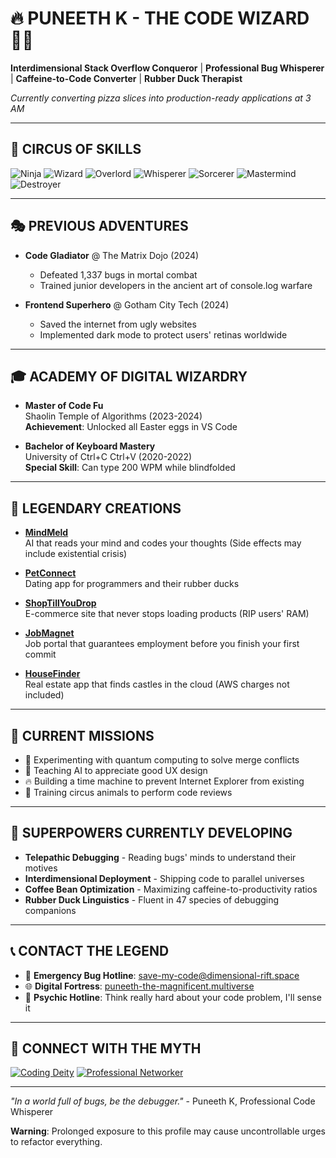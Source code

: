 # 🔥 PUNEETH K - THE CODE WIZARD 🧙‍♂️
**Interdimensional Stack Overflow Conqueror** | **Professional Bug Whisperer** | **Caffeine-to-Code Converter** | **Rubber Duck Therapist**

*Currently converting pizza slices into production-ready applications at 3 AM*

---

## 🎪 CIRCUS OF SKILLS
![Ninja](https://img.shields.io/badge/JavaScript_Ninja-FF6B6B?style=for-the-badge&logo=javascript&logoColor=white)
![Wizard](https://img.shields.io/badge/React_Wizard-4ECDC4?style=for-the-badge&logo=react&logoColor=white)
![Overlord](https://img.shields.io/badge/Node.js_Overlord-45B7D1?style=for-the-badge&logo=node-dot-js&logoColor=white)
![Whisperer](https://img.shields.io/badge/MongoDB_Whisperer-96CEB4?style=for-the-badge&logo=mongodb&logoColor=white)
![Sorcerer](https://img.shields.io/badge/CSS_Sorcerer-FFEAA7?style=for-the-badge&logo=css3&logoColor=black)
![Mastermind](https://img.shields.io/badge/Git_Mastermind-FD79A8?style=for-the-badge&logo=git&logoColor=white)
![Destroyer](https://img.shields.io/badge/Bug_Destroyer-00B894?style=for-the-badge&logo=debug&logoColor=white)

---

## 🎭 PREVIOUS ADVENTURES
- **Code Gladiator** @ The Matrix Dojo (2024)
  - Defeated 1,337 bugs in mortal combat
  - Trained junior developers in the ancient art of console.log warfare
  
- **Frontend Superhero** @ Gotham City Tech (2024)
  - Saved the internet from ugly websites
  - Implemented dark mode to protect users' retinas worldwide

---

## 🎓 ACADEMY OF DIGITAL WIZARDRY
- **Master of Code Fu**  
  Shaolin Temple of Algorithms (2023-2024)  
  **Achievement**: Unlocked all Easter eggs in VS Code
  
- **Bachelor of Keyboard Mastery**  
  University of Ctrl+C Ctrl+V (2020-2022)  
  **Special Skill**: Can type 200 WPM while blindfolded

---

## 🎪 LEGENDARY CREATIONS
- **[MindMeld](https://totally-not-real-url.com)**  
  AI that reads your mind and codes your thoughts (Side effects may include existential crisis)
  
- **[PetConnect](https://dogs-and-cats-coding.com)**  
  Dating app for programmers and their rubber ducks
  
- **[ShopTillYouDrop](https://infinite-scroll-nightmare.com)**  
  E-commerce site that never stops loading products (RIP users' RAM)
  
- **[JobMagnet](https://hired-in-5-seconds.com)**  
  Job portal that guarantees employment before you finish your first commit
  
- **[HouseFinder](https://mansion-for-pennies.com)**  
  Real estate app that finds castles in the cloud (AWS charges not included)

---

## 🎯 CURRENT MISSIONS
- 🧬 Experimenting with quantum computing to solve merge conflicts
- 🎨 Teaching AI to appreciate good UX design
- 🔥 Building a time machine to prevent Internet Explorer from existing
- 🎪 Training circus animals to perform code reviews

---

## 🌈 SUPERPOWERS CURRENTLY DEVELOPING
- **Telepathic Debugging** - Reading bugs' minds to understand their motives
- **Interdimensional Deployment** - Shipping code to parallel universes
- **Coffee Bean Optimization** - Maximizing caffeine-to-productivity ratios
- **Rubber Duck Linguistics** - Fluent in 47 species of debugging companions

---

## 📞 CONTACT THE LEGEND
- 📧 **Emergency Bug Hotline**: save-my-code@dimensional-rift.space
- 🌐 **Digital Fortress**: [puneeth-the-magnificent.multiverse](http://puneeth-portfolio.vercel.app/)
- 🔮 **Psychic Hotline**: Think really hard about your code problem, I'll sense it

---

## 🎊 CONNECT WITH THE MYTH
[![Coding Deity](https://img.shields.io/badge/GitHub_Deity-FF0000?style=for-the-badge&logo=github&logoColor=white)](https://github.com/puneethkanike09)
[![Professional Networker](https://img.shields.io/badge/LinkedIn_Legend-0077B5?style=for-the-badge&logo=linkedin&logoColor=white)](https://linkedin.com/in/puneeth-kanike)

---

*"In a world full of bugs, be the debugger."* - Puneeth K, Professional Code Whisperer

**Warning**: Prolonged exposure to this profile may cause uncontrollable urges to refactor everything.
